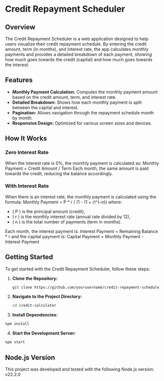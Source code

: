 # Credit Repayment Scheduler

## Overview

The Credit Repayment Scheduler is a web application designed to help users visualize their credit repayment schedule. By entering the credit amount, term (in months), and interest rate, the app calculates monthly payments and provides a detailed breakdown of each payment, showing how much goes towards the credit (capital) and how much goes towards the interest.

## Features

- **Monthly Payment Calculation:** Computes the monthly payment amount based on the credit amount, term, and interest rate.
- **Detailed Breakdown:** Shows how each monthly payment is split between the capital and interest.
- **Pagination:** Allows navigation through the repayment schedule month by month.
- **Responsive Design:** Optimized for various screen sizes and devices.

## How It Works

### Zero Interest Rate

When the interest rate is 0%, the monthly payment is calculated as:
Monthly Payment = Credit Amount / Term
Each month, the same amount is paid towards the credit, reducing the balance accordingly.

### With Interest Rate

When there is an interest rate, the monthly payment is calculated using the formula:
Monthly Payment = P \* r / (1 - (1 + r)^(-n))
where:

- \( P \) is the principal amount (credit),
- \( r \) is the monthly interest rate (annual rate divided by 12),
- \( n \) is the total number of payments (term in months).

Each month, the interest payment is:
Interest Payment = Remaining Balance \* r
and the capital payment is:
Capital Payment = Monthly Payment - Interest Payment

## Getting Started

To get started with the Credit Repayment Scheduler, follow these steps:

1. **Clone the Repository:**
   ```bash
   git clone https://github.com/yourusername/credit-repayment-scheduler.git
   ```
2. **Navigate to the Project Directory:**
   ```bash
   cd credit-calculator
   ```
3. **Install Dependencies:**
  ```bash
  npm install
  ```
4. **Start the Development Server:**
  ```bash
  npm start
   ```
## Node.js Version

This project was developed and tested with the following Node.js version:
v22.2.0
  
  


